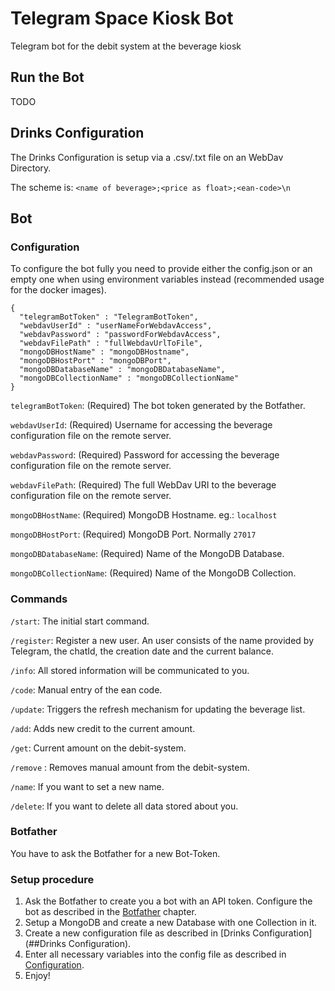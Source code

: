 # Telegram Space Kiosk Bot

Telegram bot for the debit system at the beverage kiosk

## Run the Bot

TODO

## Drinks Configuration

The Drinks Configuration is setup via a .csv/.txt file on an WebDav Directory. 

The scheme is:
``<name of beverage>;<price as float>;<ean-code>\n``

## Bot

### Configuration

To configure the bot fully you need to provide either the config.json or an empty one when using environment variables instead (recommended usage for the docker images).

```
{
  "telegramBotToken" : "TelegramBotToken",
  "webdavUserId" : "userNameForWebdavAccess",
  "webdavPassword" : "passwordForWebdavAccess",
  "webdavFilePath" : "fullWebdavUrlToFile",
  "mongoDBHostName" : "mongoDBHostname",
  "mongoDBHostPort" : "mongoDBPort",
  "mongoDBDatabaseName" : "mongoDBDatabaseName",
  "mongoDBCollectionName" : "mongoDBCollectionName"
}
```
`telegramBotToken`: (Required) The bot token generated by the Botfather.

`webdavUserId`: (Required) Username for accessing the beverage configuration file on the remote server.

`webdavPassword`: (Required) Password for accessing the beverage configuration file on the remote server.

`webdavFilePath`: (Required) The full WebDav URI to the beverage configuration file on the remote server.

`mongoDBHostName`: (Required) MongoDB Hostname. eg.: `localhost`

`mongoDBHostPort`: (Required) MongoDB Port. Normally `27017`

`mongoDBDatabaseName`: (Required) Name of the MongoDB Database.

`mongoDBCollectionName`: (Required) Name of the MongoDB Collection.

### Commands
`/start`: The initial start command.

`/register`: Register a new user. An user consists of the name provided by Telegram, the chatId, the creation date and the current balance.

`/info`: All stored information will be communicated to you.

`/code`: Manual entry of the ean code.

`/update`: Triggers the refresh mechanism for updating the beverage list.

`/add`: Adds new credit to the current amount.

`/get`: Current amount on the debit-system.

`/remove` : Removes manual amount from the debit-system.

`/name`: If you want to set a new name.

`/delete`: If you want to delete all data stored about you.

### Botfather

You have to ask the Botfather for a new Bot-Token.

### Setup procedure

1. Ask the Botfather to create you a bot with an API token. Configure the bot as described in the [Botfather](#Botfather) chapter.
1. Setup a MongoDB and create a new Database with one Collection in it.
1. Create a new configuration file as described in [Drinks Configuration](##Drinks Configuration).
1. Enter all necessary variables into the config file as described in [Configuration](#Configuration).
1. Enjoy!

